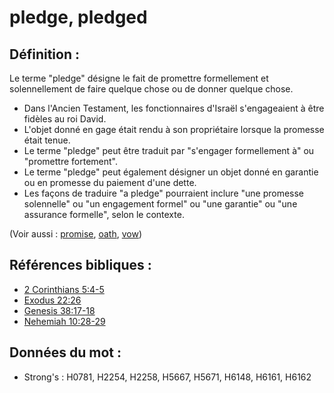# pledge, pledged

## Définition :

Le terme "pledge" désigne le fait de promettre formellement et solennellement de faire quelque chose ou de donner quelque chose.

* Dans l'Ancien Testament, les fonctionnaires d'Israël s'engageaient à être fidèles au roi David.
* L'objet donné en gage était rendu à son propriétaire lorsque la promesse était tenue.
* Le terme "pledge" peut être traduit par "s'engager formellement à" ou "promettre fortement".
* Le terme "pledge" peut également désigner un objet donné en garantie ou en promesse du paiement d'une dette.
* Les façons de traduire "a pledge" pourraient inclure "une promesse solennelle" ou "un engagement formel" ou "une garantie" ou "une assurance formelle", selon le contexte.

(Voir aussi : [promise](../kt/promise.md), [oath](../other/oath.md), [vow](../kt/vow.md))

## Références bibliques :

* [2 Corinthians 5:4-5](rc://en/tn/help/2co/05/04)
* [Exodus 22:26](rc://en/tn/help/exo/22/26)
* [Genesis 38:17-18](rc://en/tn/help/gen/38/17)
* [Nehemiah 10:28-29](rc://en/tn/help/neh/10/28)

## Données du mot :

* Strong's : H0781, H2254, H2258, H5667, H5671, H6148, H6161, H6162
